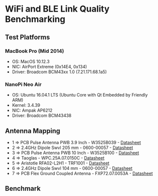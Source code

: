 # WiFi and BLE Link Quality Benchmarking

## Test Platforms
### MacBook Pro (Mid 2014)
- OS: MacOS 10.12.3
- NIC: AirPort Extreme  (0x14E4, 0x134)
- Driver: Broadcom BCM43xx 1.0 (7.21.171.68.1a5)

### NanoPi Neo Air
- OS: Ubuntu 16.04.1 LTS (Ubuntu Core with Qt Embedded by Friendly ARM)
- Kernel: 3.4.39
- NIC: Ampak AP6212
- Driver: Broadcom BCM43438

## Antenna Mapping
- 1 => PCB Pulse Antenna PWB 3.9 Inch - W3525B039 - [Datasheet](http://www.mouser.com/ds/2/336/-268322.pdf)
- 2 => 2.4GHz Dipole Swvl 205 mm - 0600-00057 - [Datasheet](http://www.mouser.de/ProductDetail/Laird-Technologies/0600-00057)
- 3 => PCB Pulse Antenna PWB 10 Inch - W3525B100 - [Datasheet](http://www.mouser.com/ds/2/336/-268322.pdf)
- 4 => Taoglas - WPC.25A.07.0150C - [Datasheet](http://www.mouser.com/ds/2/398/WPC.25A.07.0150C-13093.pdf)
- 5 => Aristotle RFA02-L2H1 - TRF1001 - [Datasheet](http://www.mouser.com/ds/2/268/microchip_RFA-02-L2H1-519877.pdf)
- 6 => 2.4GHz Dipole Swvl 104 mm - 0600-00057 - [Datasheet](http://www.mouser.de/ProductDetail/Laird-Technologies/0600-00057)
- 7 => PCB Flex Ground Coupled Antenna - FXP72.07.0053A - [Datasheet](http://www.mouser.de/ProductDetail/Taoglas/FXP72070053A)

## Benchmark